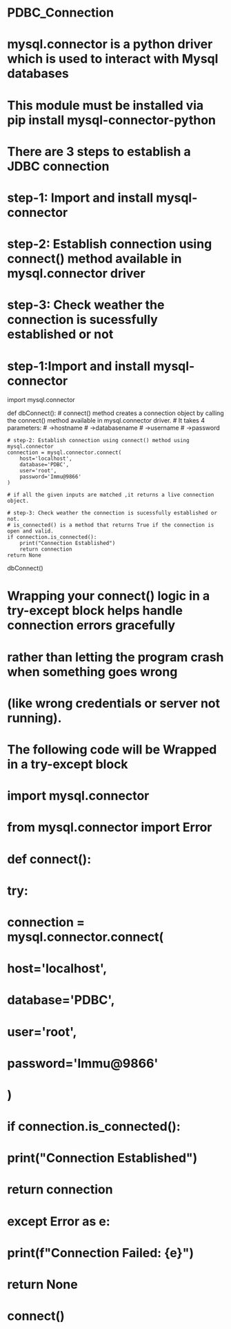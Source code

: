 # PDBC_Connection

# mysql.connector is a python driver which is used to interact with Mysql databases
# This module must be installed via pip install mysql-connector-python

# There are 3 steps to establish a JDBC connection
# step-1: Import and install mysql-connector
# step-2: Establish connection using connect() method available in mysql.connector driver
# step-3: Check weather the connection is sucessfully established or not

# step-1:Import and install mysql-connector

import mysql.connector

def dbConnect():
    # connect() method creates a connection object by calling the connect() method available in mysql.connector driver.
    # It takes 4 parameters:
        # ->hostname
        # ->databasename
        # ->username
        # ->password

    # step-2: Establish connection using connect() method using mysql.connector
    connection = mysql.connector.connect(
        host='localhost',
        database='PDBC',
        user='root',
        password='Immu@9866'
    )
    
    # if all the given inputs are matched ,it returns a live connection object.

    # step-3: Check weather the connection is sucessfully established or not.
    # is_connected() is a method that returns True if the connection is open and valid.
    if connection.is_connected():
        print("Connection Established")
        return connection
    return None
dbConnect()

# Wrapping your connect() logic in a try-except block helps handle connection errors gracefully 
# rather than letting the program crash when something goes wrong 
# (like wrong credentials or server not running).

# The following code will be Wrapped in a try-except block

# import mysql.connector
# from mysql.connector import Error
# def connect():
#     try:
#         connection = mysql.connector.connect(
#             host='localhost',
#             database='PDBC',
#             user='root',
#             password='Immu@9866'
#         )
#         if connection.is_connected():
#             print("Connection Established")
#             return connection
#     except Error as e:
#         print(f"Connection Failed: {e}")
#     return None
# connect()
